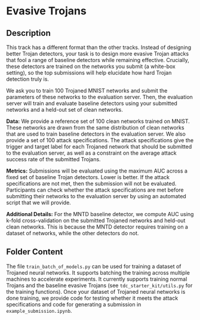 # Evasive Trojans

## Description

This track has a different format than the other tracks. Instead of designing better Trojan detectors, your task is to design more evasive Trojan attacks that fool a range of baseline detectors while remaining effective. Crucially, these detectors are trained on the networks you submit (a white-box setting), so the top submissions will help elucidate how hard Trojan detection truly is.

We ask you to train 100 Trojaned MNIST networks and submit the parameters of these networks to the evaluation server. Then, the evaluation server will train and evaluate baseline detectors using your submitted networks and a held-out set of clean networks.

**Data:** We provide a reference set of 100 clean networks trained on MNIST. These networks are drawn from the same distribution of clean networks that are used to train baseline detectors in the evaluation server. We also provide a set of 100 attack specifications. The attack specifications give the trigger and target label for each Trojaned network that should be submitted to the evaluation server, as well as a constraint on the average attack success rate of the submitted Trojans.

**Metrics:** Submissions will be evaluated using the maximum AUC across a fixed set of baseline Trojan detectors. Lower is better. If the attack specifications are not met, then the submission will not be evaluated. Participants can check whether the attack specifications are met before submitting their networks to the evaluation server by using an automated script that we will provide.

**Additional Details:** For the MNTD baseline detector, we compute AUC using k-fold cross-validation on the submitted Trojaned networks and held-out clean networks. This is because the MNTD detector requires training on a dataset of networks, while the other detectors do not.

## Folder Content

The file `train_batch_of_models.py` can be used for training a dataset of Trojaned neural networks. It supports batching the training across multiple machines to accelerate experiments. It currently supports training normal Trojans and the baseline evasive Trojans (see `tdc_starter_kit/utils.py` for the training functions). Once your dataset of Trojaned neural networks is done training, we provide code for testing whether it meets the attack specifications and code for generating a submission in `example_submission.ipynb`.